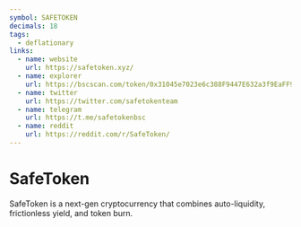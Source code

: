 ```yaml
---
symbol: SAFETOKEN
decimals: 18
tags:
  - deflationary
links:
  - name: website
    url: https://safetoken.xyz/
  - name: explorer
    url: https://bscscan.com/token/0x31045e7023e6c388F9447E632a3f9EaFF90393fa
  - name: twitter
    url: https://twitter.com/safetokenteam
  - name: telegram
    url: https://t.me/safetokenbsc
  - name: reddit
    url: https://reddit.com/r/SafeToken/
---
```


# SafeToken

SafeToken is a next-gen cryptocurrency that combines auto-liquidity, frictionless yield, and token burn.
